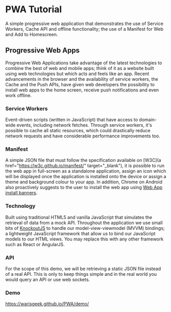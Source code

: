 # PWA Tutorial
A simple progressive web application that demonstrates the use of Service Workers, Cache API and offline functionality; the use of a Manifest for Web and Add to Homescreen.

## Progressive Web Apps
Progressive Web Applications take advantage of the latest technologies to combine the best of web and mobile apps; think of it as a website built using web technologies but which acts and feels like an app. Recent advancements in the browser and the availability of service workers, the Cache and the Push APIs, have given web developers the possibility to install web apps to the home screen, receive push notifications and even work offline.

### Service Workers
Event-driven scripts (written in JavaScript) that have access to domain-wide events, including network fetches. Through service workers, it's possible to cache all static resources, which could drastically reduce network requests and have considerable performance improvements too.

### Manifest
A simple JSON file that must follow the specification available on [W3C](a href="https://w3c.github.io/manifest/" target="_blank"), it is possible to run the web app in full-screen as a standalone application, assign an icon which will be displayed once the application is installed onto the device or assign a theme and background colour to your app. In addition, Chrome on Android also proactively suggests to the user to install the web app using [Web App install banners](https://developers.google.com/web/updates/2015/03/increasing-engagement-with-app-install-banners-in-chrome-for-android).

### Technology
Built using traditional HTML5 and vanilla JavaScript that simulates the retrieval of data from a mock API. Throughout the application we use small bits of [KnockoutJS](http://knockoutjs.com) to handle our model-view-viewmodel (MVVM) bindings; a lightweight JavaScript framework that allow us to bind our JavaScript models to our HTML views. You may replace this with any other framework such as React or AngularJS.

### API
For the scope of this demo, we will be retrieving a static JSON file instead of a real API. This is only to keep things simple and in the real world you would query an API or use web sockets.

### Demo

https://warisgeek.github.io/PWA/demo/
